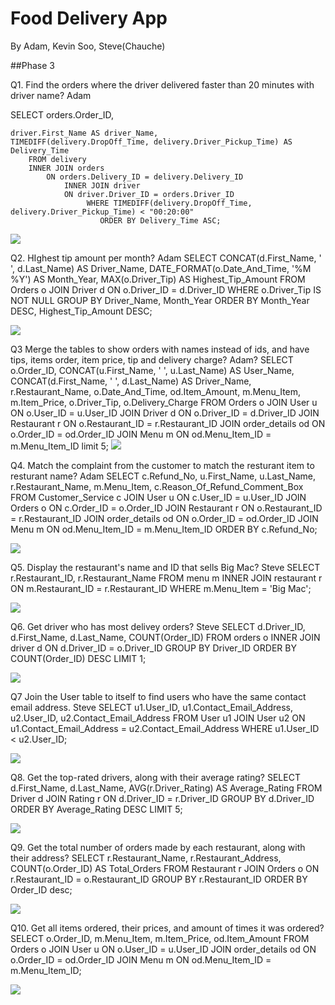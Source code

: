 # Food Delivery App

By Adam, Kevin Soo, Steve(Chauche)

##Phase 3



Q1. Find the orders where the driver delivered faster than 20 minutes with driver name? Adam

SELECT orders.Order_ID, 

    driver.First_Name AS driver_Name,
    TIMEDIFF(delivery.DropOff_Time, delivery.Driver_Pickup_Time) AS Delivery_Time
        FROM delivery
        INNER JOIN orders 
            ON orders.Delivery_ID = delivery.Delivery_ID
                INNER JOIN driver
                ON driver.Driver_ID = orders.Driver_ID
                     WHERE TIMEDIFF(delivery.DropOff_Time, delivery.Driver_Pickup_Time) < "00:20:00"
                        ORDER BY Delivery_Time ASC;
                        
![](img/Door%20Dash%20DFD.jpg)

Q2.  HIghest tip amount per month? Adam
SELECT 
    CONCAT(d.First_Name, ' ', d.Last_Name) AS Driver_Name, 
    DATE_FORMAT(o.Date_And_Time, '%M %Y') AS Month_Year, 
    MAX(o.Driver_Tip) AS Highest_Tip_Amount 
        FROM 
        Orders o 
             JOIN Driver d ON o.Driver_ID = d.Driver_ID 
                WHERE 
                o.Driver_Tip IS NOT NULL 
                    GROUP BY 
                    Driver_Name, Month_Year 
                        ORDER BY 
                        Month_Year DESC, 
                        Highest_Tip_Amount DESC;
                        
 ![](img/Door%20Dash%20DFD.jpg)

Q3 Merge the tables to show orders with names instead of ids, and have tips, items order, item price, tip and delivery charge? Adam?
SELECT 
  o.Order_ID, 
  CONCAT(u.First_Name, ' ', u.Last_Name) AS User_Name, 
  CONCAT(d.First_Name, ' ', d.Last_Name) AS Driver_Name, 
  r.Restaurant_Name, 
  o.Date_And_Time, 
  od.Item_Amount, 
  m.Menu_Item, 
  m.Item_Price, 
  o.Driver_Tip, 
  o.Delivery_Charge
    FROM 
    Orders o 
        JOIN User u ON o.User_ID = u.User_ID 
            JOIN Driver d ON o.Driver_ID = d.Driver_ID 
                JOIN Restaurant r ON o.Restaurant_ID = r.Restaurant_ID 
                    JOIN order_details od ON o.Order_ID = od.Order_ID 
                        JOIN Menu m ON od.Menu_Item_ID = m.Menu_Item_ID
                        limit 5;
 ![](img/Door%20Dash%20DFD.jpg)



Q4. Match the complaint from the customer to match the resturant item to resturant name? Adam
SELECT c.Refund_No, u.First_Name, u.Last_Name, r.Restaurant_Name, m.Menu_Item, c.Reason_Of_Refund_Comment_Box
    FROM Customer_Service c
        JOIN User u ON c.User_ID = u.User_ID
        JOIN Orders o ON c.Order_ID = o.Order_ID
        JOIN Restaurant r ON o.Restaurant_ID = r.Restaurant_ID
        JOIN order_details od ON o.Order_ID = od.Order_ID
        JOIN Menu m ON od.Menu_Item_ID = m.Menu_Item_ID
            ORDER BY c.Refund_No;

![](img/Door%20Dash%20DFD.jpg)

Q5. Display the restaurant's name and ID that sells Big Mac? Steve
SELECT r.Restaurant_ID, r.Restaurant_Name
    FROM menu m
        INNER JOIN restaurant r ON m.Restaurant_ID = r.Restaurant_ID
            WHERE m.Menu_Item = 'Big Mac';

![](img/Door%20Dash%20DFD.jpg)

Q6. Get driver who has most delivey orders? Steve
SELECT d.Driver_ID, d.First_Name, d.Last_Name, COUNT(Order_ID)
    FROM orders o
        INNER JOIN driver d 
            ON d.Driver_ID = o.Driver_ID
                GROUP BY Driver_ID
                ORDER BY COUNT(Order_ID) DESC
                LIMIT 1;
  
 ![](img/Door%20Dash%20DFD.jpg)

Q7 Join the User table to itself to find users who have the same contact email address. Steve
SELECT u1.User_ID, u1.Contact_Email_Address, u2.User_ID, u2.Contact_Email_Address
    FROM User u1
        JOIN User u2 ON u1.Contact_Email_Address = u2.Contact_Email_Address
        WHERE u1.User_ID < u2.User_ID;

![](img/Door%20Dash%20DFD.jpg)

Q8. Get the top-rated drivers, along with their average rating?
SELECT d.First_Name, d.Last_Name, AVG(r.Driver_Rating) AS Average_Rating
    FROM Driver d
        JOIN Rating r ON d.Driver_ID = r.Driver_ID
            GROUP BY d.Driver_ID
            ORDER BY Average_Rating DESC
            LIMIT 5;

![](img/Door%20Dash%20DFD.jpg)

Q9. Get the total number of orders made by each restaurant, along with their address?
SELECT r.Restaurant_Name, r.Restaurant_Address, COUNT(o.Order_ID) AS Total_Orders
    FROM Restaurant r
        JOIN Orders o ON r.Restaurant_ID = o.Restaurant_ID
            GROUP BY r.Restaurant_ID 
            ORDER BY Order_ID desc;

![](img/Door%20Dash%20DFD.jpg)

Q10. Get all items ordered, their prices, and amount of times it was ordered?
SELECT o.Order_ID, m.Menu_Item, m.Item_Price, od.Item_Amount
    FROM Orders o
        JOIN User u ON o.User_ID = u.User_ID
        JOIN order_details od ON o.Order_ID = od.Order_ID
        JOIN Menu m ON od.Menu_Item_ID = m.Menu_Item_ID;

![](img/Door%20Dash%20DFD.jpg)
